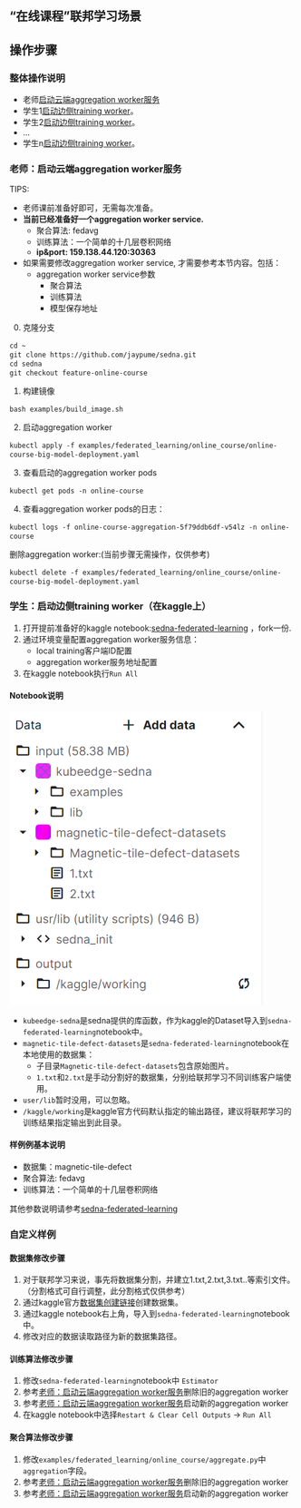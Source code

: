 ## “在线课程”联邦学习场景

## 操作步骤

### 整体操作说明
* 老师[启动云端aggregation worker服务](#老师启动云端aggregation-worker服务)
* 学生1[启动边侧training worker](#学生启动边侧training-worker在kaggle上)。
* 学生2[启动边侧training worker](#学生启动边侧training-worker在kaggle上)。
* ...
* 学生n[启动边侧training worker](#学生启动边侧training-worker在kaggle上)。

### 老师：启动云端aggregation worker服务
TIPS:
* 老师课前准备好即可，无需每次准备。
* **当前已经准备好一个aggregation worker service.**
  * 聚合算法: fedavg
  * 训练算法：一个简单的十几层卷积网络
  * **ip&port: 159.138.44.120:30363**
* 如果需要修改aggregation worker service, 才需要参考本节内容。包括：
  * aggregation worker service参数
    * 聚合算法
    * 训练算法
    * 模型保存地址

0. 克隆分支
```shell
cd ~
git clone https://github.com/jaypume/sedna.git
cd sedna
git checkout feature-online-course
```

1. 构建镜像
```shell
bash examples/build_image.sh
```
2. 启动aggregation worker
```shell
kubectl apply -f examples/federated_learning/online_course/online-course-big-model-deployment.yaml
```
 
3. 查看启动的aggregation worker pods
```shell 
kubectl get pods -n online-course
```

4. 查看aggregation worker pods的日志：
```shell
kubectl logs -f online-course-aggregation-5f79ddb6df-v54lz -n online-course
```

删除aggregation worker:(当前步骤无需操作，仅供参考)
```shell
kubectl delete -f examples/federated_learning/online_course/online-course-big-model-deployment.yaml
```

### 学生：启动边侧training worker（在kaggle上）
1. 打开提前准备好的kaggle notebook:[sedna-federated-learning](https://www.kaggle.com/jaypume/sedna-federated-learning) ，fork一份.
2. 通过环境变量配置aggregation worker服务信息：
   * local training客户端ID配置
   * aggregation worker服务地址配置
3. 在kaggle notebook执行`Run All`


#### Notebook说明
![img_1.png](image/img_1.png)
* `kubeedge-sedna`是sedna提供的库函数，作为kaggle的Dataset导入到`sedna-federated-learning`notebook中。
* `magnetic-tile-defect-datasets`是`sedna-federated-learning`notebook在本地使用的数据集：
  * 子目录`Magnetic-tile-defect-datasets`包含原始图片。
  * `1.txt`和`2.txt`是手动分割好的数据集，分别给联邦学习不同训练客户端使用。
* `user/lib`暂时没用，可以忽略。
* `/kaggle/working`是kaggle官方代码默认指定的输出路径，建议将联邦学习的训练结果指定输出到此目录。

#### 样例例基本说明
* 数据集：magnetic-tile-defect
* 聚合算法: fedavg
* 训练算法：一个简单的十几层卷积网络
 
其他参数说明请参考[sedna-federated-learning](https://www.kaggle.com/jaypume/sedna-federated-learning) 


### 自定义样例
#### 数据集修改步骤
1. 对于联邦学习来说，事先将数据集分割，并建立1.txt,2.txt,3.txt..等索引文件。（分割格式可自行调整，此分割格式仅供参考）
2. 通过kaggle官方[数据集创建链接](https://www.kaggle.com/datasets)创建数据集。
3. 通过kaggle notebook右上角，导入到`sedna-federated-learning`notebook中。
4. 修改对应的数据读取路径为新的数据集路径。

#### 训练算法修改步骤
1. 修改`sedna-federated-learning`notebook中 `Estimator` 
2. 参考[老师：启动云端aggregation worker服务](#老师启动云端aggregation-worker服务)删除旧的aggregation worker
3. 参考[老师：启动云端aggregation worker服务](#老师启动云端aggregation-worker服务)启动新的aggregation worker
4. 在kaggle notebook中选择`Restart & Clear Cell Outputs` -> `Run All`

#### 聚合算法修改步骤
1. 修改`examples/federated_learning/online_course/aggregate.py`中`aggregation`字段。
2. 参考[老师：启动云端aggregation worker服务](#老师启动云端aggregation-worker服务)删除旧的aggregation worker
3. 参考[老师：启动云端aggregation worker服务](#老师启动云端aggregation-worker服务)启动新的aggregation worker
